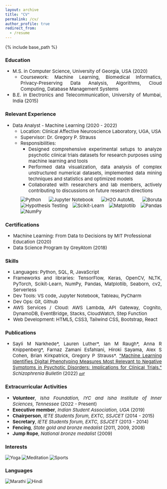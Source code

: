 ```yaml
---
layout: archive
title: "CV"
permalink: /cv/
author_profile: true
redirect_from:
  - /resume
---
```


{% include base_path %}

### Education
<ul style="text-align: justify;">
    <li style="font-size:15px">M.S. in Computer Science, University of Georgia, USA (2020)
      <ul style="font-size:15px">
        <li>Coursework: Machine Learning, Biomedical Informatics, Privacy-Preserving Data Analysis, Algorithms, Cloud Computing, Database Management Systems</li>
      </ul>
    </li>
    <li style="font-size:15px">B.E. in Electronics and Telecommunication, University of Mumbai, India (2015)</li>
</ul>


### Relevant Experience

<ul style="text-align: justify;">
    <li style="font-size:15px">Data Analyst - Machine Learning (2020 - 2022)
      <ul style="font-size:15px">
        <li>Location: Clinical Affective Neuroscience Laboratory, UGA, USA</li>
        <li>Supervisor: Dr. Gregory P. Strauss</li>
        <li>Responsibilities: 
          <ul style="font-size:15px">
            <li>Designed comprehensive experimental setups to analyze psychotic clinical trials datasets for research purposes using machine learning and tools</li>
            <li>Performed data visualization, data analysis of complex unstructured numerical datasets, implemented data mining techniques and statistics and optimized models</li>
            <li>Collaborated with researchers and lab members, actively contributing to discussions on future research directions</li>
          </ul>
        </li>
        <p style="margin-top:10px">
          <img src="https://img.shields.io/badge/Python-green" alt="Python">
          <img src="https://img.shields.io/badge/Jupyter%20Notebook-orange" alt="Jupyter Notebook">
          <img src="https://img.shields.io/badge/H2O%20AutoML-blue" alt="H2O AutoML">
          <img src="https://img.shields.io/badge/Boruta-navy" alt="Boruta">
          <img src="https://img.shields.io/badge/Hypothesis%20testing-orchid" alt="Hypothesis Testing">
          <img src="https://img.shields.io/badge/Sklearn-purple" alt="Scikit-Learn">
          <img src="https://img.shields.io/badge/Matplotlib-violet" alt="Matplotlib">
          <img src="https://img.shields.io/badge/Pandas-green" alt="Pandas">
          <img src="https://img.shields.io/badge/NumPy-slateblue" alt="NumPy">
      </p>
      </ul>
    </li>
</ul>


### Certifications 

<ul style="font-size:15px">
    <li style="font-size:15px">Machine Learning: From Data to Decisions by MIT Professional Education (2020)</li>
    <li style="font-size:15px">Data Science Program by GreyAtom (2018)</li>
</ul>


### Skills

<ul style="font-size:15px; text-align: justify;">
    <li style="font-size:15px">Languages: Python, SQL, R, JavaScript</li>
    <li style="font-size:15px">Frameworks and libraries: TensorFlow, Keras, OpenCV, NLTK, PyTorch, Scikit-Learn, NumPy, Pandas, Matplotlib, Seaborn, cv2, Serverless</li>
    <li style="font-size:15px">Dev Tools: VS code, Jupyter Notebook, Tableau, PyCharm</li>
    <li style="font-size:15px">Dev Ops: Git, Github</li>
    <li style="font-size:15px">AWS Services / Cloud: AWS Lambda, API Gateway, Cognito, DynamoDB, EventBridge, Stacks, CloudWatch, Step Function</li>
    <li style="font-size:15px">Web Development: HTML5, CSS3, Tailwind CSS, Bootstrap, React</li>
</ul>


### Publications

<ul style="text-align: justify;">
  <li style="font-size:15px">Sayli M Narkhede*, Lauren Luther*, Ian M Raugh*, Anna R Knippenberg*, Farnaz Zamani Esfahlani, Hiroki Sayama, Alex S Cohen, Brian Kirkpatrick, Gregory P Strauss*. <a href="https://pubmed.ncbi.nlm.nih.gov/34915570/">"Machine Learning Identifies Digital Phenotyping Measures Most Relevant to Negative Symptoms in Psychotic Disorders: Implications for Clinical Trials."</a><i> Schizophrenia Bulletin</i> (2022) <a style="font-size:11px;" href="../files/Research_Paper_1.pdf" download><i>pdf</i></a></li>
</ul>


### Extracurricular Activities 

<ul style="text-align: justify;">
  <li style="font-size:15px"><b>Volunteer</b>, <i>Isha Foundation, IYC and Isha Institute of Inner Sciences, Tennessee</i> (2022 - Present)</li>
  <li style="font-size:15px"><b>Executive member</b>, <i>Indian Student Association, UGA</i> (2019)</li>
  <li style="font-size:15px"><b>Chairperson</b>, <i>IETE Students forum, EXTC, SSJCET</i> (2014 - 2015)</li>
  <li style="font-size:15px"><b>Secretary</b>, <i>IETE Students forum, EXTC, SSJCET</i> (2013 - 2014)</li>
  <li style="font-size:15px"><b>Fencing</b>, <i>State gold and bronze medalist</i> (2011, 2009, 2008)</li>
  <li style="font-size:15px"><b>Jump Rope</b>, <i>National bronze medalist  </i> (2009)</li> 
</ul>


### Interests

<p style="margin-top:10px">
    <img src="https://img.shields.io/badge/Yoga-Olive" alt="Yoga">
    <img src="https://img.shields.io/badge/Meditation-blue" alt="Meditation">
    <img src="https://img.shields.io/badge/Sports-slateblue" alt="Sports">
</p>


### Languages

<p style="margin-top:10px">
    <img src="https://img.shields.io/badge/Marathi-darkgreen" alt="Marathi">
    <img src="https://img.shields.io/badge/Hindi-purple" alt="Hindi">
</p>
